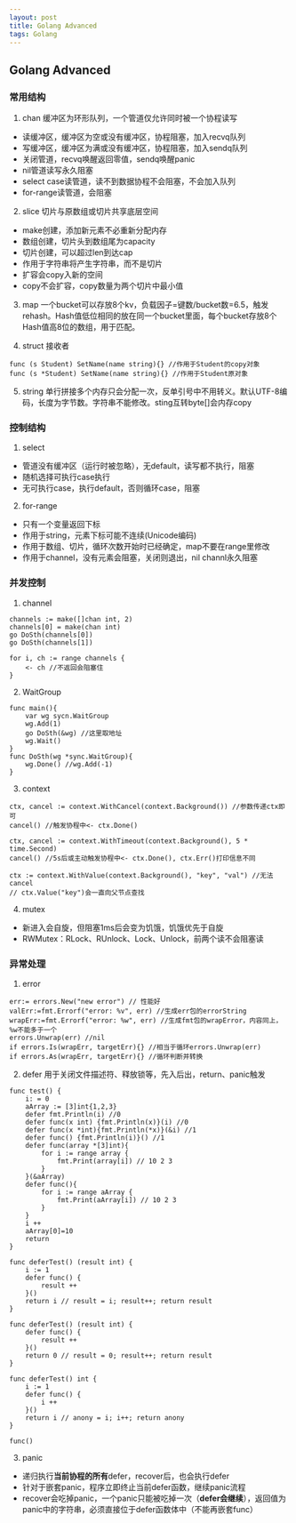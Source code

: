 ```yaml
---
layout: post
title: Golang Advanced
tags: Golang
---
```


## Golang Advanced
### 常用结构
1. chan
缓冲区为环形队列，一个管道仅允许同时被一个协程读写

- 读缓冲区，缓冲区为空或没有缓冲区，协程阻塞，加入recvq队列
- 写缓冲区，缓冲区为满或没有缓冲区，协程阻塞，加入sendq队列
- 关闭管道，recvq唤醒返回零值，sendq唤醒panic
- nil管道读写永久阻塞
- select case读管道，读不到数据协程不会阻塞，不会加入队列
- for-range读管道，会阻塞

2. slice
切片与原数组或切片共享底层空间

- make创建，添加新元素不必重新分配内存
- 数组创建，切片头到数组尾为capacity
- 切片创建，可以超过len到达cap
- 作用于字符串将产生字符串，而不是切片
- 扩容会copy入新的空间
- copy不会扩容，copy数量为两个切片中最小值

3. map
一个bucket可以存放8个kv，负载因子=键数/bucket数=6.5，触发rehash。Hash值低位相同的放在同一个bucket里面，每个bucket存放8个Hash值高8位的数组，用于匹配。

4. struct
接收者
```
func (s Student) SetName(name string){} //作用于Student的copy对象
func (s *Student) SetName(name string){} //作用于Student原对象
```

5. string
单行拼接多个内存只会分配一次，反单引号中不用转义。默认UTF-8编码，长度为字节数。字符串不能修改。sting互转byte[]会内存copy

### 控制结构
1. select
- 管道没有缓冲区（运行时被忽略），无default，读写都不执行，阻塞
- 随机选择可执行case执行
- 无可执行case，执行default，否则循环case，阻塞

2. for-range
- 只有一个变量返回下标
- 作用于string，元素下标可能不连续(Unicode编码)
- 作用于数组、切片，循环次数开始时已经确定，map不要在range里修改
- 作用于channel，没有元素会阻塞，关闭则退出，nil channl永久阻塞

### 并发控制
1. channel
```
channels := make([]chan int, 2)
channels[0] = make(chan int)
go DoSth(channels[0])
go DoSth(channels[1])

for i, ch := range channels {
    <- ch //不返回会阻塞住
}
```

2. WaitGroup
```
func main(){
    var wg sycn.WaitGroup
    wg.Add(1)
    go DoSth(&wg) //这里取地址
    wg.Wait()
}
func DoSth(wg *sync.WaitGroup){
    wg.Done() //wg.Add(-1)
}
```

3. context
```
ctx, cancel := context.WithCancel(context.Background()) //参数传递ctx即可
cancel() //触发协程中<- ctx.Done()

ctx, cancel := context.WithTimeout(context.Background(), 5 * time.Second)
cancel() //5s后或主动触发协程中<- ctx.Done(), ctx.Err()打印信息不同

ctx := context.WithValue(context.Background(), "key", "val") //无法cancel
// ctx.Value("key")会一直向父节点查找
```

4. mutex
- 新进入会自旋，但阻塞1ms后会变为饥饿，饥饿优先于自旋
- RWMutex：RLock、RUnlock、Lock、Unlock，前两个读不会阻塞读

### 异常处理
1. error
```
err:= errors.New("new error") // 性能好
valErr:=fmt.Errorf("error: %v", err) //生成err包的errorString
wrapErr:=fmt.Errorf("error: %w", err) //生成fmt包的wrapError，内容同上，%w不能多于一个
errors.Unwrap(err) //nil
if errors.Is(wrapErr, targetErr){} //相当于循环errors.Unwrap(err)
if errors.As(wrapErr, targetErr){} //循环判断并转换
```

2. defer
用于关闭文件描述符、释放锁等，先入后出，return、panic触发

```
func test() {
    i: = 0
    aArray := [3]int{1,2,3}
    defer fmt.Println(i) //0
    defer func(x int) {fmt.Println(x)}(i) //0
    defer func(x *int){fmt.Println(*x)}(&i) //1
    defer func() {fmt.Println(i)}() //1
    defer func(array *[3]int){
        for i := range array {
            fmt.Print(array[i]) // 10 2 3
        }
    }(&aArray)
    defer func(){
        for i := range aArray {
            fmt.Print(aArray[i]) // 10 2 3
        }
    }
    i ++
    aArray[0]=10
    return
}

func deferTest() (result int) {
    i := 1
    defer func() {
        result ++
    }()
    return i // result = i; result++; return result
}

func deferTest() (result int) {
    defer func() {
        result ++
    }()
    return 0 // result = 0; result++; return result
}

func deferTest() int {
    i := 1
    defer func() {
        i ++
    }()
    return i // anony = i; i++; return anony
}

func()
```

3. panic

- 递归执行**当前协程的所有**defer，recover后，也会执行defer
- 针对于嵌套panic，程序立即终止当前defer函数，继续panic流程
- recover会吃掉panic，一个panic只能被吃掉一次（**defer会继续**），返回值为panic中的字符串，必须直接位于defer函数体中（不能再嵌套func）